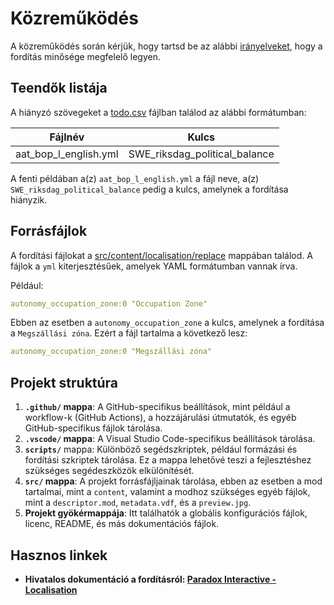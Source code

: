 # Közreműködés

A közreműködés során kérjük, hogy tartsd be az alábbi [irányelveket](CODE_OF_CONDUCT.md), hogy a fordítás minősége megfelelő legyen.

## Teendők listája

A hiányzó szövegeket a [todo.csv](todo.csv) fájlban találod az alábbi formátumban:

| Fájlnév               | Kulcs                         |
| --------------------- | ----------------------------- |
| aat_bop_l_english.yml | SWE_riksdag_political_balance |

A fenti példában a(z) `aat_bop_l_english.yml` a fájl neve, a(z) `SWE_riksdag_political_balance` pedig a kulcs, amelynek a fordítása hiányzik.

## Forrásfájlok

A fordítási fájlokat a [src/content/localisation/replace](src/content/localisation/replace) mappában találod.
A fájlok a `yml` kiterjesztésűek, amelyek YAML formátumban vannak írva.

Például:

```yaml
autonomy_occupation_zone:0 "Occupation Zone"
```

Ebben az esetben a `autonomy_occupation_zone` a kulcs, amelynek a fordítása a `Megszállási zóna`. Ezért a fájl tartalma a következő lesz:

```yaml
autonomy_occupation_zone:0 "Megszállási zóna"
```

## Projekt struktúra

1. __`.github/` mappa__: A GitHub-specifikus beállítások, mint például a workflow-k (GitHub Actions), a hozzájárulási útmutatók, és egyéb GitHub-specifikus fájlok tárolása.
2. __`.vscode/` mappa__:  A Visual Studio Code-specifikus beállítások tárolása.
3. __`scripts/`__ mappa: Különböző segédszkriptek, például formázási és fordítási szkriptek tárolása. Ez a mappa lehetővé teszi a fejlesztéshez szükséges segédeszközök elkülönítését.
4. __`src/` mappa__: A projekt forrásfájljainak tárolása, ebben az esetben a mod tartalmai, mint a `content`, valamint a modhoz szükséges egyéb fájlok, mint a `descriptor.mod`, `metadata.vdf`, és a `preview.jpg`.
5. __Projekt gyökérmappája__:  Itt találhatók a globális konfigurációs fájlok, licenc, README, és más dokumentációs fájlok.

## Hasznos linkek

- __Hivatalos dokumentáció a fordításról: [Paradox Interactive - Localisation](https://hoi4.paradoxwikis.com/Localisation)__